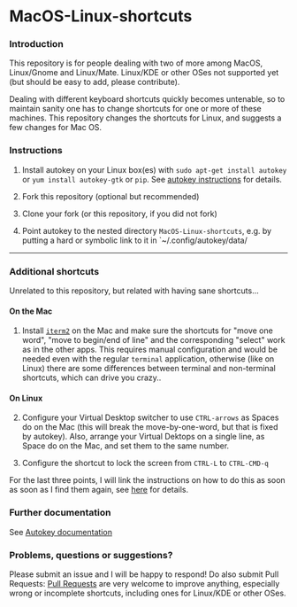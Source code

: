 # MacOS-Linux-shortcuts

### Introduction

This repository is for people dealing with two of more among MacOS, Linux/Gnome and Linux/Mate.
Linux/KDE or other OSes not supported yet (but should be easy to add, please contribute).

Dealing with different keyboard shortcuts quickly becomes untenable, so to maintain sanity
one has to change shortcuts for one or more of these machines. This repository changes the
shortcuts for Linux, and suggests a few changes for Mac OS.

### Instructions

1. Install autokey on your Linux box(es) with `sudo apt-get install autokey` or `yum install autokey-gtk` or `pip`. See [autokey instructions](https://github.com/autokey/autokey/wiki/Installing#pip-installation) for details.

2. Fork this repository (optional but recommended)

3. Clone your fork (or this repository, if you did not fork)

4. Point autokey to the nested directory `MacOS-Linux-shortcuts`, e.g. by putting a hard or symbolic link to it in `~/.config/autokey/data/

---

### Additional shortcuts

Unrelated to this repository, but related with having sane shortcuts...

#### On the Mac

1. Install [`iterm2`](https://www.iterm2.com/) on the Mac and make sure the
shortcuts for "move one word", "move to begin/end of line" and
the corresponding "select" work as in the other apps.
This requires manual configuration and would be needed even with the regular
`terminal` application, otherwise (like on Linux) there are some differences
between terminal and non-terminal shortcuts, which can drive you crazy..

#### On Linux

2. Configure your Virtual Desktop switcher to use `CTRL-arrows` as Spaces do on the Mac
(this will break the move-by-one-word, but that is fixed by autokey). Also, arrange your
Virtual Dektops on a single line, as Space do on the Mac, and set them to the same number.

3. Configure the shortcut to lock the screen from `CTRL-L` to `CTRL-CMD-q`

For the last three points, I will link the
instructions on how to do this as soon as soon as I find them again,
see [here](https://meta.stackexchange.com/questions/283899/) for details.

### Further documentation

See [Autokey documentation](https://github.com/autokey/autokey/wiki/Scripting)

### Problems, questions or suggestions?

Please submit an issue and I will be happy to respond! Do also submit Pull Requests:
[Pull Requests](https://help.github.com/en/articles/creating-a-pull-request-from-a-fork) are very welcome
to improve anything, especially wrong or incomplete shortcuts, including ones for Linux/KDE or other OSes.

